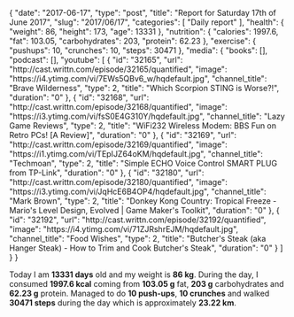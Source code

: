 {
    "date": "2017-06-17",
    "type": "post",
    "title": "Report for Saturday 17th of June 2017",
    "slug": "2017\/06\/17",
    "categories": [
        "Daily report"
    ],
    "health": {
        "weight": 86,
        "height": 173,
        "age": 13331
    },
    "nutrition": {
        "calories": 1997.6,
        "fat": 103.05,
        "carbohydrates": 203,
        "protein": 62.23
    },
    "exercise": {
        "pushups": 10,
        "crunches": 10,
        "steps": 30471
    },
    "media": {
        "books": [],
        "podcast": [],
        "youtube": [
            {
                "id": "32165",
                "url": "http:\/\/cast.writtn.com\/episode\/32165\/quantified",
                "image": "https:\/\/i4.ytimg.com\/vi\/7EWs5QBv6_w\/hqdefault.jpg",
                "channel_title": "Brave Wilderness",
                "type": 2,
                "title": "Which Scorpion STING is Worse?!",
                "duration": "0"
            },
            {
                "id": "32168",
                "url": "http:\/\/cast.writtn.com\/episode\/32168\/quantified",
                "image": "https:\/\/i3.ytimg.com\/vi\/fsS0E4G310Y\/hqdefault.jpg",
                "channel_title": "Lazy Game Reviews",
                "type": 2,
                "title": "WiFi232 Wireless Modem: BBS Fun on Retro PCs! [A Review]",
                "duration": "0"
            },
            {
                "id": "32169",
                "url": "http:\/\/cast.writtn.com\/episode\/32169\/quantified",
                "image": "https:\/\/i1.ytimg.com\/vi\/TEpIJZ64oKM\/hqdefault.jpg",
                "channel_title": "Techmoan",
                "type": 2,
                "title": "Simple ECHO Voice Control  SMART PLUG from TP-Link",
                "duration": "0"
            },
            {
                "id": "32180",
                "url": "http:\/\/cast.writtn.com\/episode\/32180\/quantified",
                "image": "https:\/\/i3.ytimg.com\/vi\/JqHcE6B4OP4\/hqdefault.jpg",
                "channel_title": "Mark Brown",
                "type": 2,
                "title": "Donkey Kong Country: Tropical Freeze - Mario's Level Design, Evolved | Game Maker's Toolkit",
                "duration": "0"
            },
            {
                "id": "32192",
                "url": "http:\/\/cast.writtn.com\/episode\/32192\/quantified",
                "image": "https:\/\/i4.ytimg.com\/vi\/71ZJRshrEJM\/hqdefault.jpg",
                "channel_title": "Food Wishes",
                "type": 2,
                "title": "Butcher's Steak (aka Hanger Steak) - How to Trim and Cook Butcher's Steak",
                "duration": "0"
            }
        ]
    }
}

Today I am <strong>13331 days</strong> old and my weight is <strong>86 kg</strong>. During the day, I consumed <strong>1997.6 kcal</strong> coming from <strong>103.05 g</strong> fat, <strong>203 g</strong> carbohydrates and <strong>62.23 g</strong> protein. Managed to do <strong>10 push-ups</strong>, <strong>10 crunches</strong> and walked <strong>30471 steps</strong> during the day which is approximately <strong>23.22 km</strong>.